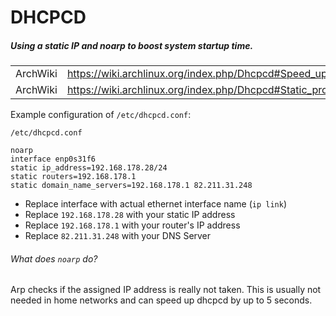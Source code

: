 # DHCPCD
##### Using a static IP and noarp to boost system startup time.

|          |                                                                                    |
|----------|------------------------------------------------------------------------------------|
| ArchWiki | https://wiki.archlinux.org/index.php/Dhcpcd#Speed_up_DHCP_by_disabling_ARP_probing |
| ArchWiki | https://wiki.archlinux.org/index.php/Dhcpcd#Static_profile                         |

Example configuration of `/etc/dhcpcd.conf`:
```
/etc/dhcpcd.conf

noarp
interface enp0s31f6
static ip_address=192.168.178.28/24
static routers=192.168.178.1
static domain_name_servers=192.168.178.1 82.211.31.248
```

 - Replace interface with actual ethernet interface name (`ip link`)
 - Replace `192.168.178.28` with your static IP address
 - Replace `192.168.178.1` with your router's IP address
 - Replace `82.211.31.248` with your DNS Server

 ###### What does `noarp` do?
 Arp checks if the assigned IP address is really not taken. This is usually not needed in home networks and can speed up dhcpcd by up to 5 seconds.
